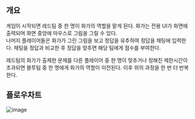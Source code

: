 ## 개요
게임이 시작되면 레드팀 중 한 명이 화가의 역할을 맡게 된다. 화가는 전용 UI가 화면에 출력되며  화면 중앙에 마우스로 그림을 그릴 수 있다.   
나머지 플레이어들은 화가가 그린 그림을 보고 정답을 유추하여 정답을 채팅에 입력한다. 채팅을 정답과 비교한 후 정답을 맞추면 해당 팀에게 점수를 부여한다.  

레드팀의 화가가 출제한 문제를 다른 플레이어 중 한 명이 맞추거나 정해진 제한시간이 초과되면 블루팀 중 한 명에게 화가의 역할이 이전된다. 이후 위의 과정을 한 번 더 반복한다.

## 플로우차트
![image](https://user-images.githubusercontent.com/82368502/209467954-446008b8-d872-4586-aa6a-3b27d3aa7f15.png)
